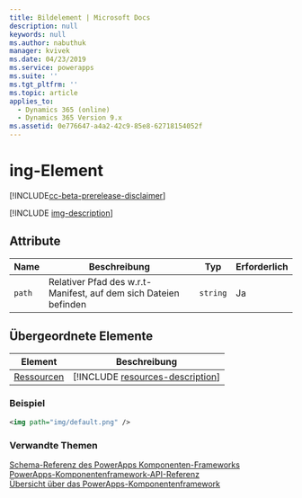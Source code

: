 ```yaml
---
title: Bildelement | Microsoft Docs
description: null
keywords: null
ms.author: nabuthuk
manager: kvivek
ms.date: 04/23/2019
ms.service: powerapps
ms.suite: ''
ms.tgt_pltfrm: ''
ms.topic: article
applies_to:
  - Dynamics 365 (online)
  - Dynamics 365 Version 9.x
ms.assetid: 0e776647-a4a2-42c9-85e8-62718154052f
---
```


# <a name="img-element"></a>ing-Element

[!INCLUDE[cc-beta-prerelease-disclaimer](../../../includes/cc-beta-prerelease-disclaimer.md)]

[!INCLUDE [img-description](includes/img-description.md)]

## <a name="attributes"></a>Attribute

|Name|Beschreibung|Typ|Erforderlich|
|--|--|--|--|
|`path`|Relativer Pfad des w.r.t-Manifest, auf dem sich Dateien befinden|`string`|Ja|

## <a name="parent-elements"></a>Übergeordnete Elemente

|Element|Beschreibung|
|--|--|
|[Ressourcen](resources.md)|[!INCLUDE [resources-description](includes/resources-description.md)]|


### <a name="example"></a>Beispiel

```XML
<img path="img/default.png" />
```

### <a name="related-topics"></a>Verwandte Themen

[Schema-Referenz des PowerApps Komponenten-Frameworks](index.md)<br/>
[PowerApps-Komponentenframework-API-Referenz](../reference/index.md)<br/>
[Übersicht über das PowerApps-Komponentenframework](../overview.md)